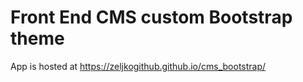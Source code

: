 # Front End CMS custom Bootstrap theme
App is hosted at https://zeljkogithub.github.io/cms_bootstrap/

